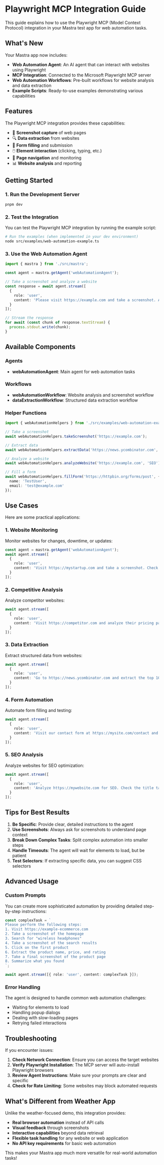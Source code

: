 # Playwright MCP Integration Guide

This guide explains how to use the Playwright MCP (Model Context Protocol) integration in your Mastra test app for web automation tasks.

## What's New

Your Mastra app now includes:

- **Web Automation Agent**: An AI agent that can interact with websites using Playwright
- **MCP Integration**: Connected to the Microsoft Playwright MCP server
- **Web Automation Workflows**: Pre-built workflows for website analysis and data extraction
- **Example Scripts**: Ready-to-use examples demonstrating various capabilities

## Features

The Playwright MCP integration provides these capabilities:

- 📸 **Screenshot capture** of web pages
- 🔍 **Data extraction** from websites
- 📝 **Form filling** and submission
- 🖱️ **Element interaction** (clicking, typing, etc.)
- 🔄 **Page navigation** and monitoring
- 📊 **Website analysis** and reporting

## Getting Started

### 1. Run the Development Server

```bash
pnpm dev
```

### 2. Test the Integration

You can test the Playwright MCP integration by running the example script:

```bash
# Run the examples (when implemented in your dev environment)
node src/examples/web-automation-example.ts
```

### 3. Use the Web Automation Agent

```typescript
import { mastra } from './src/mastra';

const agent = mastra.getAgent('webAutomationAgent');

// Take a screenshot and analyze a website
const response = await agent.stream([
  {
    role: 'user',
    content: 'Please visit https://example.com and take a screenshot. Analyze what you see.'
  }
]);

// Stream the response
for await (const chunk of response.textStream) {
  process.stdout.write(chunk);
}
```

## Available Components

### Agents
- **webAutomationAgent**: Main agent for web automation tasks

### Workflows
- **webAutomationWorkflow**: Website analysis and screenshot workflow
- **dataExtractionWorkflow**: Structured data extraction workflow

### Helper Functions

```typescript
import { webAutomationHelpers } from './src/examples/web-automation-example';

// Take a screenshot
await webAutomationHelpers.takeScreenshot('https://example.com');

// Extract data
await webAutomationHelpers.extractData('https://news.ycombinator.com', 'article headlines');

// Analyze a website
await webAutomationHelpers.analyzeWebsite('https://example.com', 'SEO');

// Fill a form
await webAutomationHelpers.fillForm('https://httpbin.org/forms/post', {
  name: 'TestUser',
  email: 'test@example.com'
});
```

## Use Cases

Here are some practical applications:

### 1. Website Monitoring
Monitor websites for changes, downtime, or updates:

```typescript
const agent = mastra.getAgent('webAutomationAgent');
await agent.stream([
  {
    role: 'user',
    content: 'Visit https://mystartup.com and take a screenshot. Check if the site is working properly and report any issues you notice.'
  }
]);
```

### 2. Competitive Analysis
Analyze competitor websites:

```typescript
await agent.stream([
  {
    role: 'user',
    content: 'Visit https://competitor.com and analyze their pricing page. Extract pricing information and summarize their offerings.'
  }
]);
```

### 3. Data Extraction
Extract structured data from websites:

```typescript
await agent.stream([
  {
    role: 'user',
    content: 'Go to https://news.ycombinator.com and extract the top 10 article headlines with their scores and comment counts.'
  }
]);
```

### 4. Form Automation
Automate form filling and testing:

```typescript
await agent.stream([
  {
    role: 'user',
    content: 'Visit our contact form at https://mysite.com/contact and test it by filling it out with test data and submitting it.'
  }
]);
```

### 5. SEO Analysis
Analyze websites for SEO optimization:

```typescript
await agent.stream([
  {
    role: 'user',
    content: 'Analyze https://mywebsite.com for SEO. Check the title tags, meta descriptions, heading structure, and page performance.'
  }
]);
```

## Tips for Best Results

1. **Be Specific**: Provide clear, detailed instructions to the agent
2. **Use Screenshots**: Always ask for screenshots to understand page context
3. **Break Down Complex Tasks**: Split complex automation into smaller steps
4. **Handle Timeouts**: The agent will wait for elements to load, but be patient
5. **Test Selectors**: If extracting specific data, you can suggest CSS selectors

## Advanced Usage

### Custom Prompts
You can create more sophisticated automation by providing detailed step-by-step instructions:

```typescript
const complexTask = `
Please perform the following steps:
1. Visit https://example-ecommerce.com
2. Take a screenshot of the homepage
3. Search for "wireless headphones"
4. Take a screenshot of the search results
5. Click on the first product
6. Extract the product name, price, and rating
7. Take a final screenshot of the product page
8. Summarize what you found
`;

await agent.stream([{ role: 'user', content: complexTask }]);
```

### Error Handling
The agent is designed to handle common web automation challenges:
- Waiting for elements to load
- Handling popup dialogs
- Dealing with slow-loading pages
- Retrying failed interactions

## Troubleshooting

If you encounter issues:

1. **Check Network Connection**: Ensure you can access the target websites
2. **Verify Playwright Installation**: The MCP server will auto-install Playwright browsers
3. **Review Agent Instructions**: Make sure your prompts are clear and specific
4. **Check for Rate Limiting**: Some websites may block automated requests

## What's Different from Weather App

Unlike the weather-focused demo, this integration provides:

- **Real browser automation** instead of API calls
- **Visual feedback** through screenshots
- **Interactive capabilities** beyond data retrieval
- **Flexible task handling** for any website or web application
- **No API key requirements** for basic web automation

This makes your Mastra app much more versatile for real-world automation tasks! 